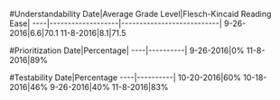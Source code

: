 #Understandability
Date|Average Grade Level|Flesch-Kincaid Reading Ease|
----|-------------------|---------------------------|
9-26-2016|6.6|70.1
11-8-2016|8.1|71.5

#Prioritization
Date|Percentage|
----|----------|
9-26-2016|0%
11-8-2016|89%

#Testability
Date|Percentage
----|----------|
10-20-2016|60%
10-18-2016|46%
9-26-2016|40%
11-8-2016|83%
